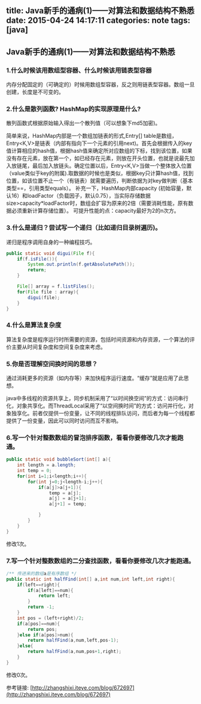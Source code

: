 title: Java新手的通病(1)——对算法和数据结构不熟悉
date: 2015-04-24 14:17:11
categories: note
tags: [java]
---

## Java新手的通病(1)——对算法和数据结构不熟悉

### 1.什么时候该用数组型容器、什么时候该用链表型容器

内存分配固定的（可确定的）时候用数组型容器，反之则用链表型容器。数组一旦创建，长度是不可变的。

### 2.什么是散列函数? HashMap的实现原理是什么?

散列函数式根据原始输入得出一个散列值（可以想象下md5加密)。

简单来说，HashMap内部是一个数组加链表的形式,Entry[] table是数组，Entry<K,V>是链表（内部有指向下一个元素的引用next)。首先会根据传入的key值计算相应的hash值，根据hash值来确定所对应数组的下标，找到该位置，如果没有存在元素，放在第一个，如已经存在元素，则放在开头位置，也就是说最先加入放链尾，最后加入放链头。确定位置以后，Entry<K,V>当做一个整体放入位置（value类似于key的附属).取数据的时候也是类似，根据key只计算hash值，找到位置，如该位置不止一个（有链表）就需要遍历，判断依据为对key做判断（基本类型==，引用类型equals）。
补充一下，HashMap内部capacity (初始容量，默认16）和loadFactor（负载因子，默认0.75），当实际存储数据size>capacity\*loadFactor时，数组会扩容为原来的2倍（需要消耗性能，原有数据必须重新计算存储位置）。
可提升性能的点：capacity最好为2的n次方。

### 3.什么是递归？尝试写一个递归（比如递归目录树遍历)。

递归是程序调用自身的一种编程技巧。

```java
public static void digui(File f){
	if(f.isFile()){
		System.out.println(f.getAbsolutePath());
		return;
	}

	File[] array = f.listFiles();
	for(File file : array){
		digui(file);
	}
}
```
### 4.什么是算法复杂度

算法复杂度是程序运行时所需要的资源，包括时间资源和内存资源，一个算法的评价主要从时间复杂度和空间复杂度来考虑。

### 5.你是否理解空间换时间的思想？

通过消耗更多的资源（如内存等）来加快程序运行速度。“缓存”就是应用了此思想。

java中多线程的资源共享上，同步机制采用了“以时间换空间”的方式：访问串行化，对象共享化。而ThreadLocal采用了“以空间换时间”的方式：访问并行化，对象独享化。前者仅提供一份变量，让不同的线程排队访问，而后者为每一个线程都提供了一份变量，因此可以同时访问而互不影响。

### 6.写一个针对整数数组的冒泡排序函数，看看你要修改几次才能跑通。

```java
public static void bubbleSort(int[] a){
	int length = a.length;
	int temp = 0;
	for(int i=1;i<length;i++){
		for(int j=0;j<length-i;j++){
			if(a[j]>a[j+1]){
				temp = a[j];
				a[j] = a[j+1];
				a[j+1] = temp;

			}
		}
	}
}
```

修改1次。

### 7.写一个针对整数数组的二分查找函数，看看你要修改几次才能跑通。

```java
/** 传进来的数组a是有序数组 */
public static int halfFind(int[] a,int num,int left,int right){
	if(left==right){
		if(a[left]==num){
			return left;
		}
		return -1;
	}
	int pos = (left+right)/2;
	if(a[pos]==num){
		return pos;
	}else if(a[pos]>num){
		return halfFind(a,num,left,pos-1);
	}else{
		return halfFind(a,num,pos+1,right);
	}
}
```

修改0次。




参考链接: [http://zhangshixi.iteye.com/blog/672697](http://zhangshixi.iteye.com/blog/672697)